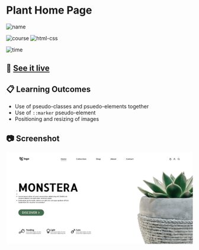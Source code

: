 # Plant Home Page

![name](https://img.shields.io/badge/Khurram-Iqbal-blue)

![course](https://img.shields.io/badge/-full--stack--js--bootcamp-red)
![html-css](https://img.shields.io/badge/HTML%20%2F%20CSS-Project--6-green)

![time](https://img.shields.io/badge/time--to--complete-5--hrs--approx.-yellowgreen)

## :link: [See it live](https://fullstack-js-bc-project-06.netlify.app/)


## :clipboard: Learning Outcomes 

- Use of pseudo-classes and psuedo-elements together
- Use of `::marker` pseudo-element
- Positioning and resizing of images

## :camera: Screenshot

![screenshot](./screenshot.png)